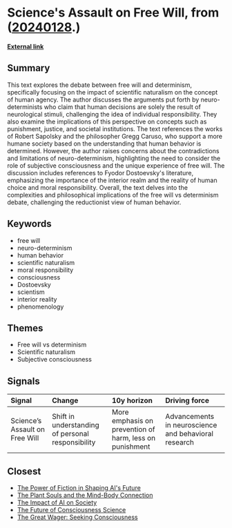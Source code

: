 # __Science's Assault on Free Will__, from ([20240128](https://kghosh.substack.com/p/20240128).)

__[External link](https://lawliberty.org/sciences-assault-on-free-will/)__



## Summary

This text explores the debate between free will and determinism, specifically focusing on the impact of scientific naturalism on the concept of human agency. The author discusses the arguments put forth by neuro-determinists who claim that human decisions are solely the result of neurological stimuli, challenging the idea of individual responsibility. They also examine the implications of this perspective on concepts such as punishment, justice, and societal institutions. The text references the works of Robert Sapolsky and the philosopher Gregg Caruso, who support a more humane society based on the understanding that human behavior is determined. However, the author raises concerns about the contradictions and limitations of neuro-determinism, highlighting the need to consider the role of subjective consciousness and the unique experience of free will. The discussion includes references to Fyodor Dostoevsky's literature, emphasizing the importance of the interior realm and the reality of human choice and moral responsibility. Overall, the text delves into the complexities and philosophical implications of the free will vs determinism debate, challenging the reductionist view of human behavior.

## Keywords

* free will
* neuro-determinism
* human behavior
* scientific naturalism
* moral responsibility
* consciousness
* Dostoevsky
* scientism
* interior reality
* phenomenology

## Themes

* Free will vs determinism
* Scientific naturalism
* Subjective consciousness

## Signals

| Signal                         | Change                                            | 10y horizon                                             | Driving force                                        |
|:-------------------------------|:--------------------------------------------------|:--------------------------------------------------------|:-----------------------------------------------------|
| Science’s Assault on Free Will | Shift in understanding of personal responsibility | More emphasis on prevention of harm, less on punishment | Advancements in neuroscience and behavioral research |

## Closest

* [The Power of Fiction in Shaping AI's Future](026067bce7eb8accee127cf0cac4dfa5)
* [The Plant Souls and the Mind-Body Connection](88b8cc324a699fd42a7bfbfcaabe744a)
* [The Impact of AI on Society](87709d0e31dee725ec1f54b7f4facbc4)
* [The Future of Consciousness Science](098f4de4b2e0da23ef41a92329c5e761)
* [The Great Wager: Seeking Consciousness](a22ee1f3d953a98514b92c413784feea)